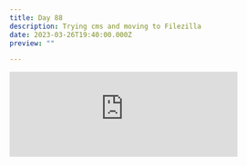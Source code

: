 ```yaml
---
title: Day 88
description: Trying cms and moving to Filezilla
date: 2023-03-26T19:40:00.000Z
preview: ""

---
```

<iframe src="https://mastodontech.de/@larnius/110091751213704340/embed" class="mastodon-embed" style="max-width: 100%; border: 0" width="400" allowfullscreen="allowfullscreen"></iframe><script src="https://mastodontech.de/embed.js" async="async"></script>